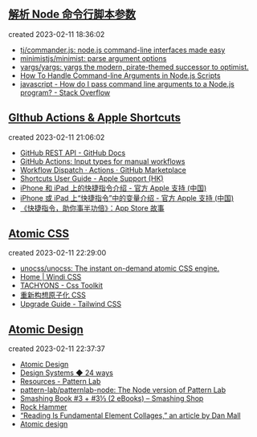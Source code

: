 
## [解析 Node 命令行脚本参数](https://github.com/byodian/all-in-github/issues/16#issuecomment-1426693524)

created 2023-02-11 18:36:02

- [tj/commander.js: node.js command-line interfaces made easy](https://github.com/tj/commander.js)
- [minimistjs/minimist: parse argument options](https://github.com/minimistjs/minimist)
- [yargs/yargs: yargs the modern, pirate-themed successor to optimist.](https://github.com/yargs/yargs)
- [How To Handle Command-line Arguments in Node.js Scripts](https://www.digitalocean.com/community/tutorials/nodejs-command-line-arguments-node-scripts)
- [javascript - How do I pass command line arguments to a Node.js program? - Stack Overflow](https://stackoverflow.com/questions/4351521/how-do-i-pass-command-line-arguments-to-a-node-js-program)


## [GIthub Actions & Apple Shortcuts](https://github.com/byodian/all-in-github/issues/16#issuecomment-1426763679)

created 2023-02-11 21:06:02

- [GitHub REST API - GitHub Docs](https://docs.github.com/en/rest?apiVersion=2022-11-28)
- [GitHub Actions: Input types for manual workflows](https://github.blog/changelog/2021-11-10-github-actions-input-types-for-manual-workflows/)
- [Workflow Dispatch · Actions · GitHub Marketplace](https://github.com/marketplace/actions/workflow-dispatch)
- [Shortcuts User Guide - Apple Support (HK)](https://support.apple.com/en-hk/guide/shortcuts/welcome/6.0/ios)
- [iPhone 和 iPad 上的快捷指令介绍 - 官方 Apple 支持 (中国)](https://support.apple.com/zh-cn/guide/shortcuts/apdf22b0444c/6.0/ios/16.0)
- [iPhone 或 iPad 上“快捷指令”中的变量介绍 - 官方 Apple 支持 (中国)](https://support.apple.com/zh-cn/guide/shortcuts/apdb5506f698/6.0/ios/16.0)
- [《快捷指令，助你事半功倍》：App Store 故事](https://apps.apple.com/cn/story/id1583073719)


## [Atomic CSS](https://github.com/byodian/all-in-github/issues/16#issuecomment-1426784896)

created 2023-02-11 22:29:00

- [unocss/unocss: The instant on-demand atomic CSS engine.](https://github.com/unocss/unocss)
- [Home | Windi CSS](https://cn.windicss.org/)
- [TACHYONS - Css Toolkit](https://tachyons.io/#principles)
- [重新构想原子化 CSS](https://antfu.me/posts/reimagine-atomic-css-zh)
- [Upgrade Guide - Tailwind CSS](https://tailwindcss.com/docs/upgrade-guide#migrating-to-the-jit-engine)


## [Atomic Design](https://github.com/byodian/all-in-github/issues/16#issuecomment-1426787199)

created 2023-02-11 22:37:37

- [Atomic Design](https://bradfrost.com/blog/post/atomic-web-design/)
- [Design Systems ◆ 24 ways](https://24ways.org/2012/design-systems)
- [Resources - Pattern Lab](https://patternlab.io/resources/)
- [pattern-lab/patternlab-node: The Node version of Pattern Lab](https://github.com/pattern-lab/patternlab-node)
- [Smashing Book #3 + #3⅓ (2 eBooks) – Smashing Shop](https://shop.smashingmagazine.com/products/smashing-book-3-digital-edition)
- [Rock Hammer](http://malarkey.github.io/Rock-Hammer/)
- [“Reading Is Fundamental Element Collages,” an article by Dan Mall](http://v3.danielmall.com/articles/rif-element-collages/)
- [Atomic design](https://www.slideshare.net/bradfrostweb/atomic-design)
